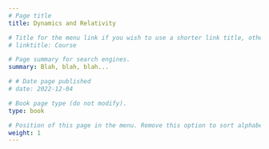 ```yaml
---
# Page title
title: Dynamics and Relativity

# Title for the menu link if you wish to use a shorter link title, otherwise remove this option.
# linktitle: Course

# Page summary for search engines.
summary: Blah, blah, blah...

# # Date page published
# date: 2022-12-04

# Book page type (do not modify).
type: book

# Position of this page in the menu. Remove this option to sort alphabetically.
weight: 1
---
```

